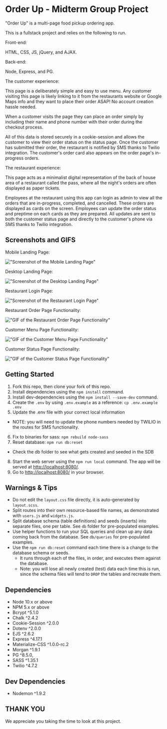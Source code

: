 # Order Up - Midterm Group Project

"Order Up" is a multi-page food pickup ordering app.

This is a fullstack project and relies on the following to run.

Front-end:

  HTML, CSS, JS, jQuery, and AJAX. 

Back-end:

  Node, Express, and PG.

The customer experience:

  This page is a deliberately simple and easy to use menu. Any customer visiting this page is likely linking to it from the restaurants website or Google Maps info and they want to place their order ASAP! No account creation hassle needed.

  When a customer visits the page they can place an order simply by including their name and phone number with their order during the checkout process. 

  All of this data is stored securely in a cookie-session and allows the customer to view their order status on the status page. Once the customer has submitted their order, the restaurant is notified by SMS thanks to Twilio integration. The customer's order card also appears on the order page's in-progress orders. 

The restaurant experience: 

  This page acts as a minimalist digital representation of the back of house area of a restaurant called the pass, where all the night's orders are often displayed as paper tickets. 

  Employees at the restaurant using this app can login as admin to view all the orders that are in-progress, completed, and cancelled. These orders are displayed as cards on the screen. Employees can update the order status and preptime on each cards as they are prepared. All updates are sent to both the customer status page and directly to the customer's phone via SMS thanks to Twilio integration. 

## Screenshots and GIFS

Mobile Landing Page:

!["Screenshot of the Mobile Landing Page"](https://github.com/esther-sh-choi/food-pickup-order/blob/master/public/docs/Readme%20Media/Mobile-Landing-Page.jpg?raw=true)

Desktop Landing Page:

!["Screenshot of the Desktop Landing Page"](https://github.com/esther-sh-choi/food-pickup-order/blob/master/public/docs/Readme%20Media/Desktop-Landing-Page.jpg?raw=true)

Restaurant Login Page:

!["Screenshot of the Restaurant Login Page"](https://github.com/esther-sh-choi/food-pickup-order/blob/master/public/docs/Readme%20Media/Restaurant-Login-Page.jpg?raw=true)

Restaurant Order Page Functionality:

!["GIF of the Restaurant Order Page Functionality"](https://github.com/esther-sh-choi/food-pickup-order/blob/master/public/docs/Readme%20Media/Restaurant-Orders-Functionality.gif?raw=true)

Customer Menu Page Functionality:

!["GIF of the Customer Menu Page Functionality"](https://github.com/esther-sh-choi/food-pickup-order/blob/master/public/docs/Readme%20Media/Customer-Menu-Functionality.gif?raw=true)

Customer Status Page Functionality:

!["GIF of the Customer Status Page Functionality"](PLACEHOLDER)

## Getting Started

1. Fork this repo, then clone your fork of this repo.
2. Install dependencies using the `npm install` command.
3. Install dev-dependencies using the `npm install --save-dev` command.
4. Create the `.env` by using `.env.example` as a reference: `cp .env.example .env`
5. Update the .env file with your correct local information 
  - NOTE: you will need to update the phone numbers needed by TWILIO in the routes for SMS functionality. 
6. Fix to binaries for sass: `npm rebuild node-sass`
7. Reset database: `npm run db:reset`
  - Check the db folder to see what gets created and seeded in the SDB
8. Start the web server using the `npm run local` command. The app will be served at <http://localhost:8080/>.
9. Go to <http://localhost:8080/> in your browser.

## Warnings & Tips

- Do not edit the `layout.css` file directly, it is auto-generated by `layout.scss`.
- Split routes into their own resource-based file names, as demonstrated with `users.js` and `widgets.js`.
- Split database schema (table definitions) and seeds (inserts) into separate files, one per table. See `db` folder for pre-populated examples. 
- Use helper functions to run your SQL queries and clean up any data coming back from the database. See `db/queries` for pre-populated examples.
- Use the `npm run db:reset` command each time there is a change to the database schema or seeds. 
  - It runs through each of the files, in order, and executes them against the database. 
  - Note: you will lose all newly created (test) data each time this is run, since the schema files will tend to `DROP` the tables and recreate them.

## Dependencies

- Node 10.x or above
- NPM 5.x or above
- Bcrypt ^5.1.0
- Chalk ^2.4.2
- Cookie-Session ^2.0.0
- Dotenv ^2.0.0
- EJS ^2.6.2
- Express ^4.17.1
- Materialize-CSS ^1.0.0-rc.2
- Morgan ^1.9.1
- PG ^8.5.0,
- SASS ^1.35.1
- Twilio ^4.7.2

## Dev Dependencies

- Nodemon ^1.9.2

## THANK YOU
We appreciate you taking the time to look at this project.
